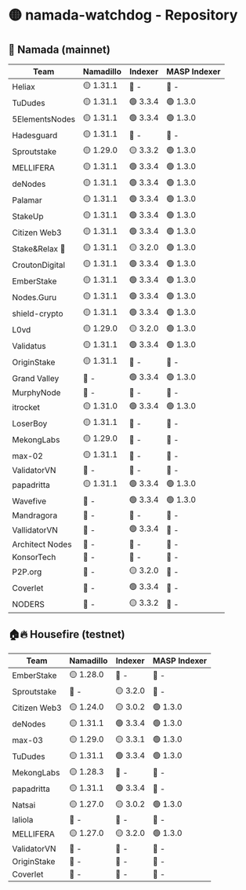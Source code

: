 # 🟡 namada-watchdog - Repository

## 🚀 Namada (mainnet)

| Team | Namadillo | Indexer | MASP Indexer |
|-|-|-|-|
| Heliax | 🟡 1.31.1 | 🔴 - | 🔴 - |
| TuDudes | 🟡 1.31.1 | 🟢 3.3.4 | 🟢 1.3.0 |
| 5ElementsNodes | 🟡 1.31.1 | 🟢 3.3.4 | 🟢 1.3.0 |
| Hadesguard | 🟡 1.31.1 | 🔴 - | 🔴 - |
| Sproutstake | 🟡 1.29.0 | 🟡 3.3.2 | 🟢 1.3.0 |
| MELLIFERA | 🟡 1.31.1 | 🟢 3.3.4 | 🟢 1.3.0 |
| deNodes | 🟡 1.31.1 | 🟢 3.3.4 | 🟢 1.3.0 |
| Palamar | 🟡 1.31.1 | 🟢 3.3.4 | 🟢 1.3.0 |
| StakeUp | 🟡 1.31.1 | 🟢 3.3.4 | 🟢 1.3.0 |
| Citizen Web3 | 🟡 1.31.1 | 🟢 3.3.4 | 🟢 1.3.0 |
| Stake&Relax 🦥 | 🟡 1.31.1 | 🟡 3.2.0 | 🟢 1.3.0 |
| CroutonDigital | 🟡 1.31.1 | 🟢 3.3.4 | 🟢 1.3.0 |
| EmberStake | 🟡 1.31.1 | 🟢 3.3.4 | 🟢 1.3.0 |
| Nodes.Guru | 🟡 1.31.1 | 🟢 3.3.4 | 🟢 1.3.0 |
| shield-crypto | 🟡 1.31.1 | 🟢 3.3.4 | 🟢 1.3.0 |
| L0vd | 🟡 1.29.0 | 🟡 3.2.0 | 🟢 1.3.0 |
| Validatus | 🟡 1.31.1 | 🟢 3.3.4 | 🟢 1.3.0 |
| OriginStake | 🟡 1.31.1 | 🔴 - | 🔴 - |
| Grand Valley | 🔴 - | 🟢 3.3.4 | 🟢 1.3.0 |
| MurphyNode | 🔴 - | 🔴 - | 🔴 - |
| itrocket | 🟡 1.31.0 | 🟢 3.3.4 | 🟢 1.3.0 |
| LoserBoy | 🟡 1.31.1 | 🔴 - | 🔴 - |
| MekongLabs | 🟡 1.29.0 | 🔴 - | 🔴 - |
| max-02 | 🟡 1.31.1 | 🔴 - | 🔴 - |
| ValidatorVN | 🔴 - | 🔴 - | 🔴 - |
| papadritta | 🟡 1.31.1 | 🟢 3.3.4 | 🟢 1.3.0 |
| Wavefive | 🔴 - | 🟢 3.3.4 | 🟢 1.3.0 |
| Mandragora | 🔴 - | 🔴 - | 🔴 - |
| VallidatorVN | 🔴 - | 🟢 3.3.4 | 🔴 - |
| Architect Nodes | 🔴 - | 🔴 - | 🔴 - |
| KonsorTech | 🔴 - | 🔴 - | 🔴 - |
| P2P.org | 🔴 - | 🟡 3.2.0 | 🔴 - |
| Coverlet | 🔴 - | 🟢 3.3.4 | 🔴 - |
| NODERS | 🔴 - | 🟡 3.3.2 | 🔴 - |

## 🏠🔥 Housefire (testnet)

| Team | Namadillo | Indexer | MASP Indexer |
|-|-|-|-|
| EmberStake | 🟡 1.28.0 | 🔴 - | 🔴 - |
| Sproutstake | 🔴 - | 🟡 3.2.0 | 🔴 - |
| Citizen Web3 | 🟡 1.24.0 | 🟡 3.0.2 | 🟢 1.3.0 |
| deNodes | 🟡 1.31.1 | 🟢 3.3.4 | 🟢 1.3.0 |
| max-03 | 🟡 1.29.0 | 🟡 3.3.1 | 🟢 1.3.0 |
| TuDudes | 🟡 1.31.1 | 🟢 3.3.4 | 🟢 1.3.0 |
| MekongLabs | 🟡 1.28.3 | 🔴 - | 🔴 - |
| papadritta | 🟡 1.31.1 | 🟢 3.3.4 | 🔴 - |
| Natsai | 🟡 1.27.0 | 🟡 3.0.2 | 🟢 1.3.0 |
| laliola | 🔴 - | 🔴 - | 🔴 - |
| MELLIFERA | 🟡 1.27.0 | 🟡 3.2.0 | 🟢 1.3.0 |
| ValidatorVN | 🔴 - | 🔴 - | 🔴 - |
| OriginStake | 🔴 - | 🔴 - | 🔴 - |
| Coverlet | 🔴 - | 🔴 - | 🔴 - |

